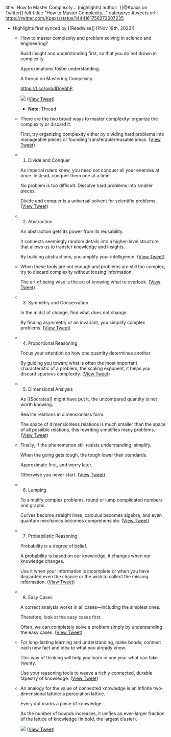 title:: How to Master Complexity... (highlights)
author:: [[@Kpaxs on Twitter]]
full-title:: "How to Master Complexity..."
category:: #tweets
url:: https://twitter.com/Kpaxs/status/1444161756272607235

- Highlights first synced by [[Readwise]] [[Nov 19th, 2022]]
	- How to master complexity and problem solving in science and engineering?
	  
	  Build insight and understanding first, so that you do not drown in complexity.
	  
	  Approximations foster understanding.
	  
	  A thread on Mastering Complexity:
	  
	  https://t.co/ovbdDnVqhP 
	  
	  ![](https://pbs.twimg.com/media/FAqxdoJVQAYJ6UU.jpg) ([View Tweet](https://twitter.com/Kpaxs/status/1444161756272607235))
		- **Note**: Thread
	- There are the two broad ways to master complexity: organize the complexity or discard it.
	  
	  First, try organizing complexity either by dividing hard problems into manageable pieces or founding transferable/reusable ideas. ([View Tweet](https://twitter.com/Kpaxs/status/1444161758608850954))
	- 1. Divide and Conquer
	  
	  As imperial rulers knew, you need not conquer all your enemies at once. Instead, conquer them one at a time.
	  
	  No problem is too difficult. Dissolve hard problems into smaller pieces.
	  
	  Divide and conquer is a universal solvent for scientific problems. ([View Tweet](https://twitter.com/Kpaxs/status/1444161759741296646))
	- 2. Abstraction
	  
	  An abstraction gets its power from its reusability.
	  
	  It connects seemingly random details into a higher-level structure that allows us to transfer knowledge and insights.
	  
	  By building abstractions, you amplify your intelligence. ([View Tweet](https://twitter.com/Kpaxs/status/1444161760802471936))
	- When these tools are not enough and problems are still too complex, try to discard complexity without loosing information.
	  
	  The art of being wise is the art of knowing what to overlook. ([View Tweet](https://twitter.com/Kpaxs/status/1444161761993629696))
	- 3. Symmetry and Conservation
	  
	  In the midst of change, find what does not change.
	  
	  By finding asymmetry or an invariant, you simplify complex problems. ([View Tweet](https://twitter.com/Kpaxs/status/1444161763046424582))
	- 4. Proportional Reasoning
	  
	  Focus your attention on how one quantity determines another.
	  
	  By guiding you toward what is often the most important characteristic of a problem, the scaling exponent, it helps you discard spurious complexity. ([View Tweet](https://twitter.com/Kpaxs/status/1444161764094988291))
	- 5. Dimensional Analysis
	  
	  As [[Socrates]] might have put it, the uncompared quantity is not worth knowing.
	  
	  Rewrite relations in dimensionless form.
	  
	  The space of dimensionless relations is much smaller than the space of all possible relations, this rewriting simplifies many problems. ([View Tweet](https://twitter.com/Kpaxs/status/1444161765198098435))
	- Finally, if the phenomenon still resists understanding, simplify.
	  
	  When the going gets tough, the tough lower their standards. 
	  
	  Approximate first, and worry later.
	  
	  Otherwise you never start. ([View Tweet](https://twitter.com/Kpaxs/status/1444161766334742528))
	- 6. Lumping
	  
	  To simplify complex problems, round or lump complicated numbers and graphs.
	  
	  Curves become straight lines, calculus becomes algebra, and even quantum mechanics becomes comprehensible. ([View Tweet](https://twitter.com/Kpaxs/status/1444161767462998023))
	- 7. Probabilistic Reasoning
	  
	  Probability is a degree of belief.
	  
	  A probability is based on our knowledge, it changes when our knowledge changes.
	  
	  Use it when your information is incomplete or when you have discarded even the chance or the wish to collect the missing information. ([View Tweet](https://twitter.com/Kpaxs/status/1444161768486359046))
	- 8. Easy Cases
	  
	  A correct analysis works in all cases—including the simplest ones. 
	  
	  Therefore, look at the easy cases first.
	  
	  Often, we can completely solve a problem simply by understanding the easy cases. ([View Tweet](https://twitter.com/Kpaxs/status/1444161769560100867))
	- For long-lasting learning and understanding, make bonds; connect each new fact and idea to what you already know.
	  
	  This way of thinking will help you learn in one year what can take twenty.
	  
	  Use your reasoning tools to weave a richly connected, durable tapestry of knowledge. ([View Tweet](https://twitter.com/Kpaxs/status/1444161770608685058))
	- An analogy for the value of connected knowledge is an infinite two-dimensional lattice: a percolation lattice.
	  
	  Every dot marks a piece of knowledge.
	  
	  As the number of bounds increases, it unifies an ever-larger fraction of the lattice of knowledge (in bold, the largest cluster). 
	  
	  ![](https://pbs.twimg.com/media/FAqxexoVIAEl9-i.png) ([View Tweet](https://twitter.com/Kpaxs/status/1444161774945665026))